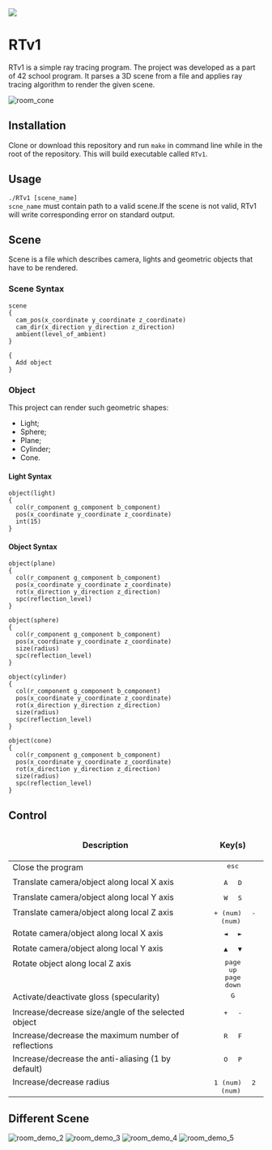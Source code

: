 <img src="https://github.com/Slava203/school_21/tree/master/RTv1/OpenCL_Log.png">

RTv1
=====================
RTv1 is a simple ray tracing program. The project was developed as a part of 42 school program.
It parses a 3D scene from a file and applies ray tracing algorithm to render the given scene.  

![room_cone](image/Demo1.png)

Installation
-----------------------------------
Clone or download this repository and run `make` in command line while in the root of the repository. This will build executable called `RTv1`. 

Usage
-----------------------------------
`./RTv1 [scene_name]`  
`scne_name` must contain path to a valid scene.If the scene is not valid, RTv1 will write corresponding error on standard output.

Scene
-----------------------------------
Scene is a file which describes camera, lights and geometric objects that have to be rendered.
### Scene Syntax
```
scene
{
  cam_pos(x_coordinate y_coordinate z_coordinate)
  cam_dir(x_direction y_direction z_direction)
  ambient(level_of_ambient)
}

{
  Add object
}
```
### Object

This project can render such geometric shapes:  
- Light;
- Sphere;
- Plane;
- Cylinder;
- Cone.
#### Light Syntax
```
object(light)
{
  col(r_component g_component b_component)
  pos(x_coordinate y_coordinate z_coordinate)
  int(15)
}
```
#### Object Syntax
```
object(plane)
{
  col(r_component g_component b_component)
  pos(x_coordinate y_coordinate z_coordinate)
  rot(x_direction y_direction z_direction)
  spc(reflection_level)
}

object(sphere)
{
  col(r_component g_component b_component)
  pos(x_coordinate y_coordinate z_coordinate)
  size(radius)
  spc(reflection_level)
}

object(cylinder)
{
  col(r_component g_component b_component)
  pos(x_coordinate y_coordinate z_coordinate)
  rot(x_direction y_direction z_direction)
  size(radius)
  spc(reflection_level)
}

object(cone)
{
  col(r_component g_component b_component)
  pos(x_coordinate y_coordinate z_coordinate)
  rot(x_direction y_direction z_direction)
  size(radius)
  spc(reflection_level)
}
```
Control
-----------------------------------
<table width="100%">
<thead>
<tr>
<td width="40%" height="60px" align="center" cellpadding="0">
<strong>Description</strong>
</td>
<td width="10%" align="center" cellpadding="0">
<span style="width:70px">&nbsp;</span><strong>Key(s)</strong><span style="width:50px">&nbsp;</span>
</td>
</tr>
</thead>
<tbody>
<tr>
<td valign="top" height="30px">Close the program</td>
<td valign="top" align="center"><kbd>&nbsp;esc&nbsp;</kbd></td>
</tr>
<tr>
<td valign="top" height="30px">Translate camera/object along local X axis</td>
<td valign="top" align="center"><kbd>&nbsp;A&nbsp;</kbd> <kbd>&nbsp;D&nbsp;</kbd></td>
</tr>
<tr>
<td valign="top" height="30px">Translate camera/object along local Y axis</td>
<td valign="top" align="center"><kbd>&nbsp;W&nbsp;</kbd> <kbd>&nbsp;S&nbsp;</kbd></td>
</tr>
<tr>
<td valign="top" height="30px">Translate camera/object along local Z axis</td>
<td valign="top" align="center"><kbd>&nbsp;+ (num)&nbsp;</kbd> <kbd>&nbsp;- (num)&nbsp;</kbd></td>
</tr>
<tr>
<td valign="top" height="30px">Rotate camera/object along local X axis</td>
<td valign="top" align="center"><kbd>&nbsp;◄&nbsp;</kbd> <kbd>&nbsp;►&nbsp;</kbd></td>
</tr>
<tr>
<td valign="top" height="30px">Rotate camera/object along local Y axis</td>
<td valign="top" align="center"><kbd>&nbsp;▲&nbsp;</kbd> <kbd>&nbsp;▼&nbsp;</kbd></td>
</tr>
<tr>
<td valign="top" height="30px">Rotate object along local Z axis</td>
<td valign="top" align="center"><kbd><center>&nbsp;page&nbsp;<br /> up</center></kbd> <kbd><center>&nbsp;page&nbsp;<br /> down</center></kbd></td>
</tr>
<tr>
<td valign="top" height="30px">Activate/deactivate gloss (specularity)</td>
<td valign="top" align="center"><kbd>&nbsp;G&nbsp;</kbd></td>
</tr>
<tr>
<td valign="top" height="30px">Increase/decrease size/angle of the selected object</td>
<td valign="top" align="center"><kbd>&nbsp;+&nbsp;</kbd> <kbd>&nbsp;-&nbsp;</kbd></td>
</tr>
<tr>
<td valign="top" height="30px">Increase/decrease the maximum number of reflections</td>
<td valign="top" align="center"><kbd>&nbsp;R&nbsp;</kbd> <kbd>&nbsp;F&nbsp;</kbd></td>
</tr>
<tr>
<td valign="top" height="30px">Increase/decrease the anti-aliasing (1 by default)</td>
<td valign="top" align="center"><kbd>&nbsp;O&nbsp;</kbd> <kbd>&nbsp;P&nbsp;</kbd></td>
</tr>
<tr>
<td valign="top" height="30px">Increase/decrease radius</td>
<td valign="top" align="center"><kbd>&nbsp;1 (num)&nbsp;</kbd> <kbd>&nbsp;2 (num)&nbsp;</kbd></td>
</tr>
</tbody>
</table>

Different Scene
-----------------------------------
![room_demo_2](image/Demo2.png)
![room_demo_3](image/Demo3.png)
![room_demo_4](image/Demo4.png)
![room_demo_5](image/Demo5.png)
